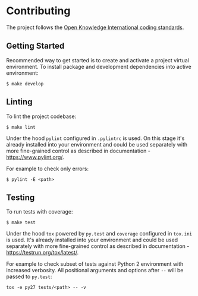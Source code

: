 # Contributing

The project follows the [Open Knowledge International coding standards](https://github.com/okfn/coding-standards).

## Getting Started

Recommended way to get started is to create and activate a project virtual environment. 
To install package and development dependencies into active environment:

```
$ make develop
```

## Linting

To lint the project codebase:

```
$ make lint
```

Under the hood `pylint` configured in `.pylintrc` is used. On this stage it's already 
installed into your environment and could be used separately with more fine-grained control 
as described in documentation - https://www.pylint.org/.

For example to check only errors:

```
$ pylint -E <path> 
```

## Testing

To run tests with coverage:

```
$ make test
```
Under the hood `tox` powered by `py.test` and `coverage` configured in `tox.ini` is used. 
It's already installed into your environment and could be used separately with more fine-grained control 
as described in documentation - https://testrun.org/tox/latest/.

For example to check subset of tests against Python 2 environment with increased verbosity.
All positional arguments and options after `--` will be passed to `py.test`:

```
tox -e py27 tests/<path> -- -v
```
